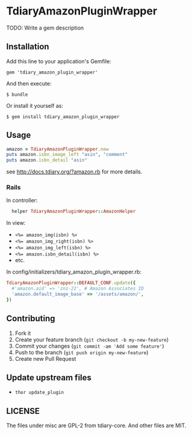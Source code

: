 # TdiaryAmazonPluginWrapper

TODO: Write a gem description

## Installation

Add this line to your application's Gemfile:

    gem 'tdiary_amazon_plugin_wrapper'

And then execute:

    $ bundle

Or install it yourself as:

    $ gem install tdiary_amazon_plugin_wrapper

## Usage

```ruby
amazon = TdiaryAmazonPluginWrapper.new
puts amazon.isbn_image_left "asin", "comment"
puts amazon.isbn_detail "asin"
```

see http://docs.tdiary.org/?amazon.rb for more details.

### Rails

In controller:

```ruby
  helper TdiaryAmazonPluginWrapper::AmazonHelper
```

In view:

* `<%= amazon_img(isbn) %>`
* `<%= amazon_img_right(isbn) %>`
* `<%= amazon_img_left(isbn) %>`
* `<%= amazon.isbn_detail(isbn) %>`
* etc.

In config/initializers/tdiary_amazon_plugin_wrapper.rb:

```ruby
TdiaryAmazonPluginWrapper::DEFAULT_CONF.update({
  #'amazon.aid' => 'znz-22', # Amazon Associates ID
  'amazon.default_image_base' => '/assets/amazon/',
})
```

## Contributing

1. Fork it
2. Create your feature branch (`git checkout -b my-new-feature`)
3. Commit your changes (`git commit -am 'Add some feature'`)
4. Push to the branch (`git push origin my-new-feature`)
5. Create new Pull Request

## Update upstream files

* `thor update_plugin`

## LICENSE

The files under misc are GPL-2 from tdiary-core.
And other files are MIT.
